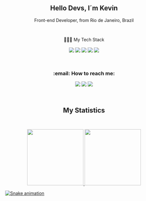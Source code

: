 <h2 align='center'>
  Hello Devs, I´m Kevin
</h2>

<p align='center'>
  Front-end Developer, from Rio de Janeiro, Brazil
</p>

&nbsp;
&nbsp;

<p align='center'>
  👨🏻‍💻 My Tech Stack<br/><br/>
  <img src="https://img.shields.io/badge/HTML5-E34F26?style=for-the-badge&logo=html5&logoColor=white" />
  <img src="https://img.shields.io/badge/CSS3-1572B6?style=for-the-badge&logo=css3&logoColor=white" />
  <img src="https://img.shields.io/badge/JavaScript-F7DF1E?style=for-the-badge&logo=javascript&logoColor=black" />
<!--   <img src="https://img.shields.io/badge/MySQL-00000F?style=for-the-badge&logo=mysql&logoColor=white" /> -->
  <img src="https://img.shields.io/badge/Sass-CC6699?style=for-the-badge&logo=sass&logoColor=white" />
  <img src="https://img.shields.io/badge/Tailwind_CSS-38B2AC?style=for-the-badge&logo=tailwind-css&logoColor=white" /> 

</p>

&nbsp;
&nbsp;

<h3 align= 'center'>
  :email: How to reach me:
</h3>
<div align= 'center'>
<a href="https://www.linkedin.com/in/Kevinsilvaa" target="_blank"><img loading="lazy" src="https://img.shields.io/badge/-LinkedIn-%230077B5?style=for-the-badge&logo=linkedin&logoColor=white" target="_blank"></a>   
<a href = "mailto:kevinsilvarj10@gmail.com"><img loading="lazy" src="https://img.shields.io/badge/Gmail-D14836?style=for-the-badge&logo=gmail&logoColor=white" target="_blank"></a>
<a href="https://instagram.com/kevin.silvarj" target="_blank"><img loading="lazy" src="https://img.shields.io/badge/-Instagram-%23E4405F?style=for-the-badge&logo=instagram&logoColor=white" target="_blank"></a>
</div>

&nbsp;
&nbsp;
&nbsp;
&nbsp;

<h2 align= 'center'>
  My Statistics<br/>
</h2>

&nbsp;
&nbsp;

<div align= 'center'>
<a href="https://github.com/KevinSilvaa">
<img loading="lazy" height="180em" src="https://github-readme-stats.vercel.app/api/top-langs/?username=KevinSilvaa&layout=compact&langs_count=7&theme=dracula"/>
<img loading="lazy" height="180em" src="https://github-readme-stats.vercel.app/api?username=KevinSilvaa&show_icons=true&theme=dracula&include_all_commits=true&count_private=true"/>
</div>

![Snake animation](https://github.com/KevinSilvaa/blob/output/github-contribution-grid-snake.svg)


<!--
**KevinSilvaa/KevinSIlvaa** is a ✨ _special_ ✨ repository because its `README.md` (this file) appears on your GitHub profile.

Here are some ideas to get you started:

- 🔭 I’m currently working on ...
- 🌱 I’m currently learning ...
- 👯 I’m looking to collaborate on ...
- 🤔 I’m looking for help with ...
- 💬 Ask me about ...
- 📫 How to reach me: ...
- 😄 Pronouns: ...
- ⚡ Fun fact: ...
-->
